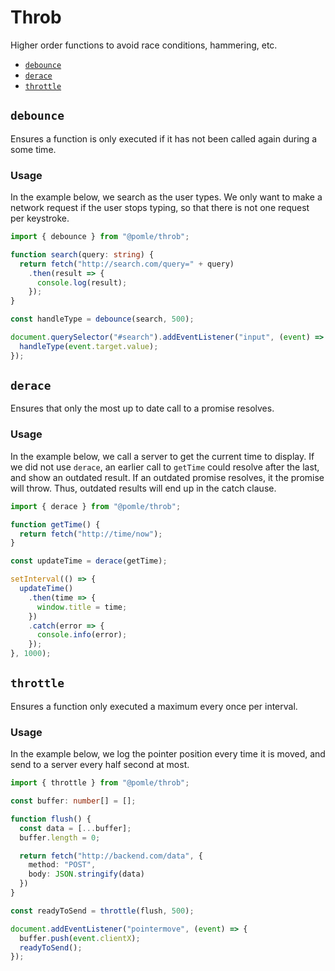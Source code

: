 # Throb

Higher order functions to avoid race conditions, hammering, etc.

* [`debounce`](#debounce)
* [`derace`](#derace)
* [`throttle`](#throttle)

## `debounce`

Ensures a function is only executed if it has not been called again during a some time.

### Usage

In the example below, we search as the user types. We only want to make a network request if the user stops typing, so that there is not one request per keystroke.

```ts
import { debounce } from "@pomle/throb";

function search(query: string) {
  return fetch("http://search.com/query=" + query)
    .then(result => {
      console.log(result);
    });
}

const handleType = debounce(search, 500);

document.querySelector("#search").addEventListener("input", (event) => {
  handleType(event.target.value);
});
```

## `derace`

Ensures that only the most up to date call to a promise resolves.

### Usage

In the example below, we call a server to get the current time to display. If we did not use `derace`, an earlier call to `getTime` could resolve after the last, and show an outdated result. If an outdated promise resolves, it the promise will throw. Thus, outdated results will end up in the catch clause.

```ts
import { derace } from "@pomle/throb";

function getTime() {
  return fetch("http://time/now");
}

const updateTime = derace(getTime);

setInterval(() => {
  updateTime()
    .then(time => {
      window.title = time;
    })
    .catch(error => {
      console.info(error);
    });
}, 1000);
```

## `throttle`

Ensures a function only executed a maximum every once per interval.

### Usage

In the example below, we log the pointer position every time it is moved, and send to a server every half second at most.

```ts
import { throttle } from "@pomle/throb";

const buffer: number[] = [];

function flush() {
  const data = [...buffer];
  buffer.length = 0;

  return fetch("http://backend.com/data", {
    method: "POST",
    body: JSON.stringify(data)
  })
}

const readyToSend = throttle(flush, 500);

document.addEventListener("pointermove", (event) => {
  buffer.push(event.clientX);
  readyToSend();
});
```
